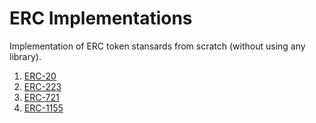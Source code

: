 # ERC Implementations

Implementation of ERC token stansards from scratch (without using any library).

1. [ERC-20](https://github.com/jpuri/ERC/tree/master/contracts/ERC20)
2. [ERC-223](https://github.com/jpuri/ERC/tree/master/contracts/ERC223)
3. [ERC-721](https://github.com/jpuri/ERC/tree/master/contracts/ERC721)
4. [ERC-1155](https://github.com/jpuri/ERC/tree/master/contracts/ERC1155)
